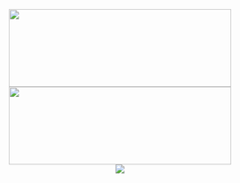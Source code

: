 
<div align="center"> 
<img height="140px" width="400px" src="https://github-readme-stats.vercel.app/api?username=nangongxiaoxin&hide_title=true&hide_border=true&show_icons=trueline_height=21&text_color=000&icon_color=000&bg_color=0,ea6161,ffc64d,fffc4d,52fa5a&theme=graywhite" />
<img height="140px" width="400px" src="https://github-readme-stats.vercel.app/api/top-langs/?username=nangongxiaoxin&hide_title=true&hide_border=true&layout=compact&langs_count=6&text_color=000&icon_color=fff&bg_color=0,52fa5a,4dfcff,c64dff&theme=graywhite" />
</div>

<div align="center"> <img src="https://github-readme-activity-graph.cyclic.app/graph?username=nangongxiaoxin&theme=xcode" /> </div>


